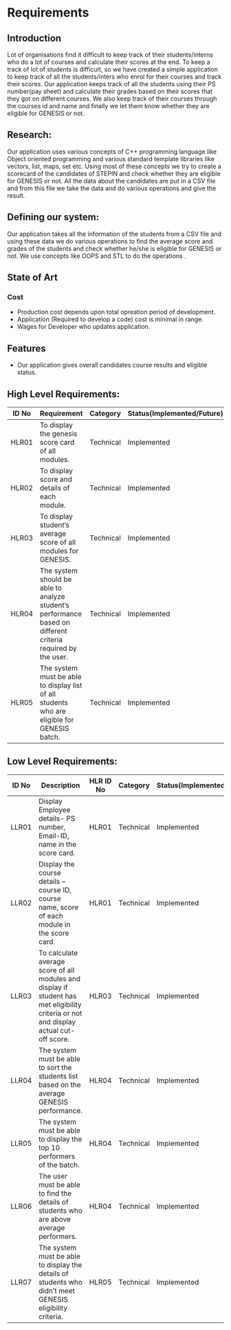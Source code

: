 # Requirements
## Introduction
Lot of organisations find it difficult to keep track of their students/interns who do a lot of courses and calculate their scores at the end. To keep a track of lot of students is difficult, so we have created a simple application to keep track of all the students/inters who enrol for their courses and track their scores. Our application keeps track of all the students using their PS number(pay sheet) and calculate their grades based on their scores that they got on different courses. We also keep track of their courses through the courses id and name and finally we let them know whether they are eligible for GENESIS or not.
## Research:
Our application uses various concepts of C++ programming language like Object oriented programming and various standard template libraries like vectors, list, maps, set etc.
Using most of these concepts we try to create a scorecard of the candidates of STEPIN and check whether they are eligible for GENESIS or not. All the data about the candidates are put in a CSV file and from this file we take the data and do various operations and give the result.
## Defining our system:
Our application takes all the information of the students from a CSV file and using these data we do various operations to find the average score and grades of the students and check whether he/she is eligible for GENESIS or not. We use concepts like OOPS and STL to do the operations .
## State of Art
### Cost
* Production cost depends upon total opreation period of development.
* Application (Required to develop a code) cost is minimal in range.
* Wages for Developer who updates application.
## Features
* Our application gives overall candidates course results and eligible status.
## High Level Requirements:
|ID No|Requirement|Category| Status(Implemented/Future)|
|-----|-----------|--------|--------------------------|
|HLR01|To display the genesis score card of all modules.|Technical|Implemented|
|HLR02|To display score and details of each module.|Technical|Implemented|
|HLR03|To display student’s average score of all modules for GENESIS.|Technical|Implemented|
|HLR04|The system should be able to analyze student’s performance based on different criteria required by the user.|Technical|Implemented|
|HLR05|The system must be able to display list of all students who are eligible for GENESIS batch.|Technical|Implemented|
## Low Level Requirements:
|ID No|Description|HLR ID No|Category| Status(Implemented/Future)|
|-----|-----------|---------|---------|-------------------------|
|LLR01|Display Employee details- PS number, Email-ID, name in the score card.|HLR01|Technical|Implemented|
|LLR02|Display the course details – course ID, course name, score of each module in the score card.|HLR01|Technical|Implemented|
|LLR03|To calculate average score of all modules and display if student has met eligibility criteria or not and display actual cut-off score.|HLR03|Technical|Implemented|
|LLR04|The system must be able to sort the students list based on the average GENESIS performance. |HLR04|Technical|Implemented|
|LLR05| The system must be able to display the top 10 performers of the batch.|HLR04|Technical|Implemented|
|LLR06|The user must be able to find the details of students who are above average performers.|HLR04|Technical|Implemented|
|LLR07|The system must be able to display the details of students who didn’t meet GENESIS eligibility criteria.|HLR05|Technical|Implemented|
